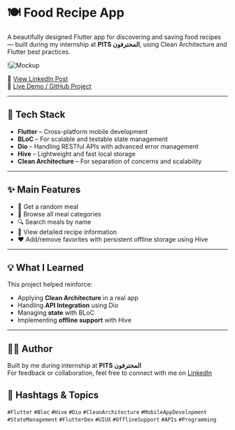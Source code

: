 # 🍽️ Food Recipe App

A beautifully designed Flutter app for discovering and saving food recipes — built during my internship at **PITS المحترفون**, using Clean Architecture and Flutter best practices.

!![Mockup](food-mockup.png)<!-- Replace with actual mockup file name -->

🔗 [View LinkedIn Post](https://www.linkedin.com/feed/update/urn:li:activity:7325829081625706496/)  
🔗 [Live Demo / GitHub Project](https://lnkd.in/dNFvXNt5)

---

## 📱 Tech Stack

- **Flutter** – Cross-platform mobile development
- **BLoC** – For scalable and testable state management
- **Dio** – Handling RESTful APIs with advanced error management
- **Hive** – Lightweight and fast local storage
- **Clean Architecture** – For separation of concerns and scalability

---

## ✨ Main Features

- 🎲 Get a random meal
- 📂 Browse all meal categories
- 🔍 Search meals by name
- 📄 View detailed recipe information
- ❤️ Add/remove favorites with persistent offline storage using Hive

---

## 💡 What I Learned

This project helped reinforce:

- Applying **Clean Architecture** in a real app
- Handling **API Integration** using Dio
- Managing **state** with BLoC
- Implementing **offline support** with Hive

---

## 🧑‍💻 Author

Built by me during internship at **PITS المحترفون**  
For feedback or collaboration, feel free to connect with me on [LinkedIn](https://www.linkedin.com/feed/update/urn:li:activity:7325829081625706496/)


## 🔖 Hashtags & Topics

`#Flutter` `#Bloc` `#Hive` `#Dio` `#CleanArchitecture` `#MobileAppDevelopment` `#StateManagement` `#FlutterDev` `#UIUX` `#OfflineSupport` `#APIs` `#Programming`
